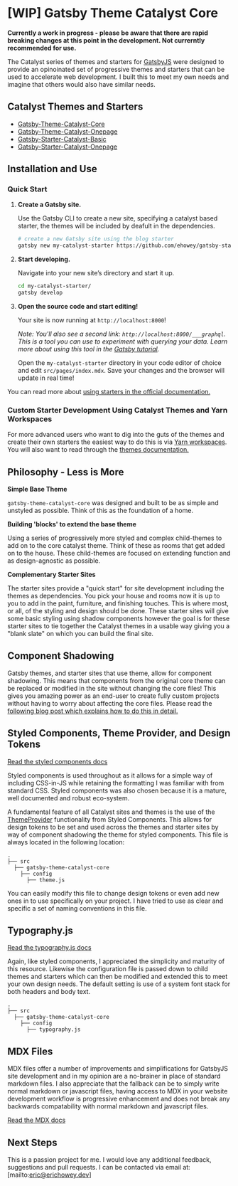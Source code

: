 # \[WIP\] Gatsby Theme Catalyst Core

**Currently a work in progress - please be aware that there are rapid breaking changes at this point in the development. Not currerntly recommended for use.**

The Catalyst series of themes and starters for [GatsbyJS](https://www.gatsbyjs.org/) were designed to provide an opinoinated set of progressive themes and starters that can be used to accelerate web development. I built this to meet my own needs and imagine that others would also have similar needs. 

## Catalyst Themes and Starters

* [Gatsby-Theme-Catalyst-Core](https://github.com/ehowey/gatsby-theme-catalyst-core)
* [Gatsby-Theme-Catalyst-Onepage](https://github.com/ehowey/gatsby-theme-catalyst-onepage)
* [Gatsby-Starter-Catalyst-Basic](https://github.com/ehowey/gatsby-starter-catalyst-basic)
* [Gatsby-Starter-Catalyst-Onepage](https://github.com/ehowey/gatsby-starter-catalyst-onepage)

## Installation and Use

### Quick Start

1.  **Create a Gatsby site.**

    Use the Gatsby CLI to create a new site, specifying a catalyst based starter, the themes will be included by deafult in the dependencies.

    ```sh
    # create a new Gatsby site using the blog starter
    gatsby new my-catalyst-starter https://github.com/ehowey/gatsby-starter-catalyst-basic
    ```

1.  **Start developing.**

    Navigate into your new site’s directory and start it up.

    ```sh
    cd my-catalyst-starter/
    gatsby develop
    ```

1.  **Open the source code and start editing!**

    Your site is now running at `http://localhost:8000`!

    _Note: You'll also see a second link: _`http://localhost:8000/___graphql`_. This is a tool you can use to experiment with querying your data. Learn more about using this tool in the [Gatsby tutorial](https://www.gatsbyjs.org/tutorial/part-five/#introducing-graphiql)._

    Open the `my-catalyst-starter` directory in your code editor of choice and edit `src/pages/index.mdx`. Save your changes and the browser will update in real time!
    
You can read more about [using starters in the official documentation.](https://www.gatsbyjs.org/docs/starters/)

### Custom Starter Development Using Catalyst Themes and Yarn Workspaces

For more advanced users who want to dig into the guts of the themes and create their own starters the easiest way to do this is via [Yarn workspaces](https://www.gatsbyjs.org/blog/2019-05-22-setting-up-yarn-workspaces-for-theme-development/). You will also want to read through the [themes documentation.](https://www.gatsbyjs.org/docs/themes/)  

## Philosophy - Less is More

**Simple Base Theme**

`gatsby-theme-catalyst-core` was designed and built to be as simple and unstyled as possible. Think of this as the foundation of a home.

**Building 'blocks' to extend the base theme**

Using a series of progressively more styled and complex child-themes to add on to the core catalyst theme. Think of these as rooms that get added on to the house. These child-themes are focused on extending function and as design-agnostic as possible.

**Complementary Starter Sites**

The starter sites provide a "quick start" for site development including the themes as dependencies. You pick your house and rooms now it is up to you to add in the paint, furniture, and finishing touches.  This is where most, or all, of the styling and design should be done.  These starter sites will give some basic styling using shadow components however the goal is for these starter sites to tie together the Catalyst themes in a usable way giving you a "blank slate" on which you can build the final site.

## Component Shadowing

Gatsby themes, and starter sites that use theme, allow for component shadowing.  This means that components from the original core theme can be replaced or modified in the site without changing the core files! This gives you amazing power as an end-user to create fully custom projects without having to worry about affecting the core files. Please read the [following blog post which explains how to do this in detail.](https://www.gatsbyjs.org/blog/2019-04-29-component-shadowing/)

## Styled Components, Theme Provider, and Design Tokens

[Read the styled components docs](https://www.styled-components.com/docs)

Styled components is used throughout as it allows for a simple way of including CSS-in-JS while retaining the formatting I was familiar with from standard CSS. Styled components was also chosen because it is a mature, well documented and robust eco-system. 

A fundamental feature of all Catalyst sites and themes is the use of the [ThemeProvider](https://www.styled-components.com/docs/advanced) functionality from Styled Components.  This allows for design tokens to be set and used across the themes and starter sites by way of component shadowing the theme for styled components. This file is always located in the following location:

    .
    ├── src
      ├── gatsby-theme-catalyst-core
        ├── config
          ├── theme.js
          
You can easily modify this file to change design tokens or even add new ones in to use specifically on your project.  I have tried to use as clear and specific a set of naming conventions in this file.

## Typography.js

[Read the typography.js docs](https://kyleamathews.github.io/typography.js/)

Again, like styled components, I appreciated the simplicity and maturity of this resource. Likewise the configuration file is passed down to child themes and starters which can then be modified and extended this to meet your own design needs.  The default setting is use of a system font stack for both headers and body text.

    .
    ├── src
      ├── gatsby-theme-catalyst-core
        ├── config
          ├── typography.js

## MDX Files

MDX files offer a number of improvements and simplifications for GatsbyJS site development and in my opinion are a no-brainer in place of standard markdown files. I also appreciate that the fallback can be to simply write normal markdown or javascript files, having access to MDX in your website development workflow is progressive enhancement and does not break any backwards compatability with normal markdown and javascript files.

[Read the MDX docs](https://mdxjs.com/)

## Next Steps

This is a passion project for me.  I would love any additional feedback, suggestions and pull requests.  I can be contacted via email at: [mailto:eric@erichowey.dev]
